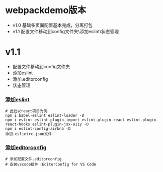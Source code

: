 # webpackdemo版本
* v1.0 基础多页面配置基本完成，分离打包
* v1.1 配置文件移动到config文件夹\添加eslint\状态管理

# v1.1 
* 配置文件移动到config文件夹
* 添加eslint
* 添加.editorconfig
* 状态管理

### [添加eslint](https://www.npmjs.com/package/eslint-config-airbnb)
```
# 此处以react项目为例
npm i babel-eslint eslint-loader -D
npm i eslint eslint-plugin-import eslint-plugin-react eslint-plugin-react-hooks eslint-plugin-jsx-a11y -D
npm i eslint-config-airbnb -D
添加.eslintrc.json文件
```

### [添加editorconfig](https://www.jianshu.com/p/fac7dde906cc)
```
# 添加配置文件.editorconfig
# 安装vscode插件：EditorConfig for VS Code
```
